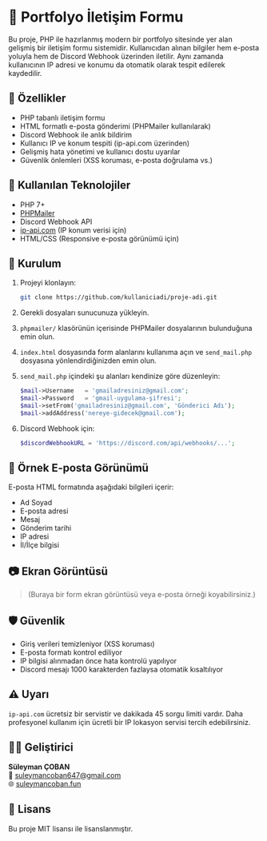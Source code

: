 # 💼 Portfolyo İletişim Formu

Bu proje, PHP ile hazırlanmış modern bir portfolyo sitesinde yer alan gelişmiş bir iletişim formu sistemidir. Kullanıcıdan alınan bilgiler hem e-posta yoluyla hem de Discord Webhook üzerinden iletilir. Aynı zamanda kullanıcının IP adresi ve konumu da otomatik olarak tespit edilerek kaydedilir.

## 🚀 Özellikler

- PHP tabanlı iletişim formu
- HTML formatlı e-posta gönderimi (PHPMailer kullanılarak)
- Discord Webhook ile anlık bildirim
- Kullanıcı IP ve konum tespiti (ip-api.com üzerinden)
- Gelişmiş hata yönetimi ve kullanıcı dostu uyarılar
- Güvenlik önlemleri (XSS koruması, e-posta doğrulama vs.)

## 🧰 Kullanılan Teknolojiler

- PHP 7+
- [PHPMailer](https://github.com/PHPMailer/PHPMailer)
- Discord Webhook API
- [ip-api.com](http://ip-api.com/) (IP konum verisi için)
- HTML/CSS (Responsive e-posta görünümü için)

## 📝 Kurulum

1. Projeyi klonlayın:

   ```bash
   git clone https://github.com/kullaniciadi/proje-adi.git
   ```

2. Gerekli dosyaları sunucunuza yükleyin.

3. `phpmailer/` klasörünün içerisinde PHPMailer dosyalarının bulunduğuna emin olun.

4. `index.html` dosyasında form alanlarını kullanıma açın ve `send_mail.php` dosyasına yönlendirdiğinizden emin olun.

5. `send_mail.php` içindeki şu alanları kendinize göre düzenleyin:

   ```php
   $mail->Username   = 'gmailadresiniz@gmail.com';
   $mail->Password   = 'gmail-uygulama-şifresi';
   $mail->setFrom('gmailadresiniz@gmail.com', 'Gönderici Adı');
   $mail->addAddress('nereye-gidecek@gmail.com');
   ```

6. Discord Webhook için:

   ```php
   $discordWebhookURL = 'https://discord.com/api/webhooks/...';
   ```

## 📩 Örnek E-posta Görünümü

E-posta HTML formatında aşağıdaki bilgileri içerir:

- Ad Soyad
- E-posta adresi
- Mesaj
- Gönderim tarihi
- IP adresi
- İl/İlçe bilgisi

## 📷 Ekran Görüntüsü

> (Buraya bir form ekran görüntüsü veya e-posta örneği koyabilirsiniz.)

## 🛡️ Güvenlik

- Giriş verileri temizleniyor (XSS koruması)
- E-posta formatı kontrol ediliyor
- IP bilgisi alınmadan önce hata kontrolü yapılıyor
- Discord mesajı 1000 karakterden fazlaysa otomatik kısaltılıyor

## ⚠️ Uyarı

`ip-api.com` ücretsiz bir servistir ve dakikada 45 sorgu limiti vardır. Daha profesyonel kullanım için ücretli bir IP lokasyon servisi tercih edebilirsiniz.

## 👨‍💻 Geliştirici

**Süleyman ÇOBAN**  
📧 suleymancoban647@gmail.com  
🌐 [suleymancoban.fun](https://suleymancoban.fun)

## 📄 Lisans

Bu proje MIT lisansı ile lisanslanmıştır.
